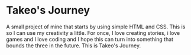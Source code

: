 # Takeo's Journey

A small project of mine that starts by using simple HTML and CSS. This is so I can use my creativity a little. For once, I love creating stories, i love games and I love coding and I hope this can turn into something that bounds the three in the future. This is Takeo's Journey.
